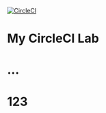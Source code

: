 [![CircleCI](https://circleci.com/gh/ec-wagner/ci_tut.svg?style=svg)](https://circleci.com/gh/ec-wagner/ci_tut)

# My CircleCI Lab
# ...
# 123
